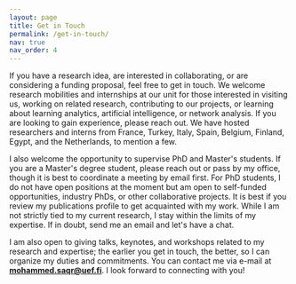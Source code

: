 ```yaml
---
layout: page
title: Get in Touch
permalink: /get-in-touch/
nav: true
nav_order: 4
---
```



If you have a research idea, are interested in collaborating, or are considering a funding proposal, feel free to get in touch. We welcome research mobilities and internships at our unit for those interested in visiting us, working on related research, contributing to our projects, or learning about learning analytics, artificial intelligence, or network analysis. If you are looking to gain experience, please reach out. We have hosted researchers and interns from France, Turkey, Italy, Spain, Belgium, Finland, Egypt, and the Netherlands, to mention a few.

I also welcome the opportunity to supervise PhD and Master's students. If you are a Master's degree student, please reach out or pass by my office, though it is best to coordinate a meeting by email first. For PhD students, I do not have open positions at the moment but am open to self-funded opportunities, industry PhDs, or other collaborative projects. It is best if you review my publications profile to get acquainted with my work. While I am not strictly tied to my current research, I stay within the limits of my expertise. If in doubt, send me an email and let's have a chat.

I am also open to giving talks, keynotes, and workshops related to my research and expertise; the earlier you get in touch, the better, so I can organize my duties and commitments. You can contact me via e-mail at **mohammed.saqr@uef.fi**. I look forward to connecting with you!
